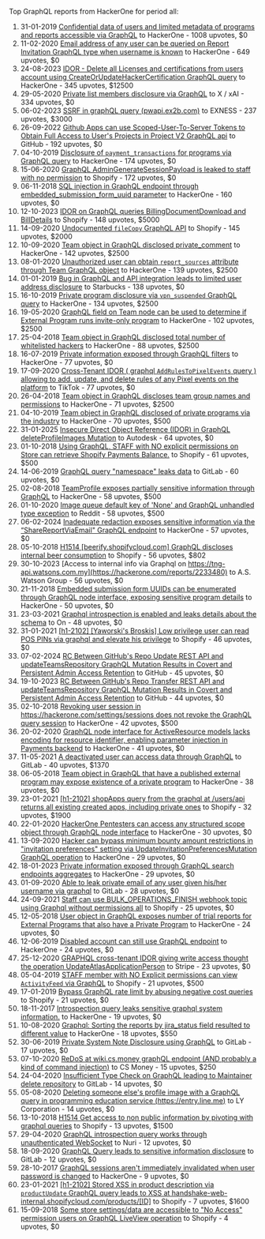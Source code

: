 Top GraphQL reports from HackerOne for period all:

1. 31-01-2019 [Confidential data of users and limited metadata of programs and reports accessible via GraphQL](https://hackerone.com/reports/489146) to HackerOne - 1008 upvotes, $0
2. 11-02-2020 [Email address of any user can be queried on Report Invitation GraphQL type when username is known](https://hackerone.com/reports/792927) to HackerOne - 649 upvotes, $0
3. 24-08-2023 [IDOR - Delete all Licenses and certifications from users account using CreateOrUpdateHackerCertification GraphQL query](https://hackerone.com/reports/2122671) to HackerOne - 345 upvotes, $12500
4. 29-05-2020 [Private list members disclosure via GraphQL](https://hackerone.com/reports/885539) to X / xAI - 334 upvotes, $0
5. 06-02-2023 [SSRF in graphQL query (pwapi.ex2b.com)](https://hackerone.com/reports/1864188) to EXNESS - 237 upvotes, $3000
6. 26-09-2022 [Github Apps can use Scoped-User-To-Server Tokens to Obtain Full Access to User's Projects in Project V2 GraphQL api](https://hackerone.com/reports/1711938) to GitHub - 192 upvotes, $0
7. 04-10-2019 [Disclosure of `payment_transactions` for programs via GraphQL query](https://hackerone.com/reports/707433) to HackerOne - 174 upvotes, $0
8. 15-06-2020 [GraphQL AdminGenerateSessionPayload is leaked to staff with no permission](https://hackerone.com/reports/898528) to Shopify - 172 upvotes, $0
9. 06-11-2018 [SQL injection in GraphQL endpoint through embedded_submission_form_uuid parameter](https://hackerone.com/reports/435066) to HackerOne - 160 upvotes, $0
10. 12-10-2023 [IDOR on GraphQL queries BillingDocumentDownload and BillDetails](https://hackerone.com/reports/2207248) to Shopify - 148 upvotes, $5000
11. 14-09-2020 [Undocumented `fileCopy` GraphQL API](https://hackerone.com/reports/981472) to Shopify - 145 upvotes, $2000
12. 10-09-2020 [Team object in GraphQL disclosed private_comment](https://hackerone.com/reports/978143) to HackerOne - 142 upvotes, $2500
13. 08-01-2020 [Unauthorized user can obtain `report_sources` attribute through Team GraphQL object](https://hackerone.com/reports/770209) to HackerOne - 139 upvotes, $2500
14. 01-01-2019 [Bug in GraphQL and API integration leads to limited user address disclosure](https://hackerone.com/reports/473742) to Starbucks - 138 upvotes, $0
15. 16-10-2019 [Private program disclosure via `vpn_suspended` GraphQL query](https://hackerone.com/reports/715192) to HackerOne - 134 upvotes, $2500
16. 19-05-2020 [GraphQL field on Team node can be used to determine if External Program runs invite-only program](https://hackerone.com/reports/877642) to HackerOne - 102 upvotes, $2500
17. 25-04-2018 [Team object in GraphQL disclosed total number of whitelisted hackers](https://hackerone.com/reports/342978) to HackerOne - 88 upvotes, $2500
18. 16-07-2019 [Private information exposed through GraphQL filters](https://hackerone.com/reports/645299) to HackerOne - 77 upvotes, $0
19. 17-09-2020 [Cross-Tenant IDOR ( graphql `AddRulesToPixelEvents` query ) allowing to add, update, and delete rules of any Pixel events on the platform](https://hackerone.com/reports/984965) to TikTok - 77 upvotes, $0
20. 26-04-2018 [Team object in GraphQL discloses team group names and permissions](https://hackerone.com/reports/343464) to HackerOne - 71 upvotes, $2500
21. 04-10-2019 [Team object in GraphQL disclosed of private programs via the industry](https://hackerone.com/reports/707406) to HackerOne - 70 upvotes, $500
22. 31-01-2025 [Insecure Direct Object Reference (IDOR) in GraphQL deleteProfileImages Mutation](https://hackerone.com/reports/2968039) to Autodesk - 64 upvotes, $0
23. 01-10-2018 [Using GraphQL, STAFF with NO explicit permissions on Store can retrieve Shopify Payments Balance.](https://hackerone.com/reports/417170) to Shopify - 61 upvotes, $500
24. 14-06-2019 [GraphQL query "namespace" leaks data](https://hackerone.com/reports/614355) to GitLab - 60 upvotes, $0
25. 02-08-2018 [TeamProfile exposes partially sensitive information through GraphQL](https://hackerone.com/reports/389600) to HackerOne - 58 upvotes, $500
26. 01-10-2020 [Image queue default key of 'None' and GraphQL unhandled type exception](https://hackerone.com/reports/996041) to Reddit - 58 upvotes, $500
27. 06-02-2024 [Inadequate redaction exposes sensitive information via the “ShareReportViaEmail" GraphQL endpoint](https://hackerone.com/reports/2357012) to HackerOne - 57 upvotes, $0
28. 05-10-2018 [H1514 [beerify.shopifycloud.com] GraphQL discloses internal beer consumption](https://hackerone.com/reports/419883) to Shopify - 56 upvotes, $802
29. 30-10-2023 [Access to internal info via Graphql on https://tng-api.watsons.com.my](https://hackerone.com/reports/2233480) to A.S. Watson Group  - 56 upvotes, $0
30. 21-11-2018 [Embedded submission form UUIDs can be enumerated through GraphQL node interface, exposing sensitive program details](https://hackerone.com/reports/447930) to HackerOne - 50 upvotes, $0
31. 23-03-2021 [Graphql introspection is enabled and leaks details about the schema](https://hackerone.com/reports/1132803) to On  - 48 upvotes, $0
32. 31-01-2021 [[h1-2102] [Yaworski's Broskis] Low privilege user can read POS PINs via graphql and elevate his privilege](https://hackerone.com/reports/1091303) to Shopify - 46 upvotes, $0
33. 07-02-2024 [RC Between GitHub's Repo Update REST API and updateTeamsRepository GraphQL Mutation Results in Covert and Persistent Admin Access Retention](https://hackerone.com/reports/2357443) to GitHub - 45 upvotes, $0
34. 19-10-2023 [RC Between GitHub's Repo Transfer REST API and updateTeamsRepository GraphQL Mutation Results in Covert and Persistent Admin Access Retention](https://hackerone.com/reports/2216036) to GitHub - 44 upvotes, $0
35. 02-10-2018 [Revoking user session in https://hackerone.com/settings/sessions does not revoke the GraphQL query session](https://hackerone.com/reports/417382) to HackerOne - 42 upvotes, $500
36. 20-02-2020 [GraphQL node interface for ActiveResource models lacks encoding for resource identifier, enabling parameter injection in Payments backend](https://hackerone.com/reports/800231) to HackerOne - 41 upvotes, $0
37. 11-05-2021 [A deactivated user can access data through GraphQL](https://hackerone.com/reports/1192460) to GitLab - 40 upvotes, $1370
38. 06-05-2018 [Team object in GraphQL that have a published external program may expose existence of a private program](https://hackerone.com/reports/347937) to HackerOne - 38 upvotes, $0
39. 23-01-2021 [[h1-2102] shopApps query from the graphql at /users/api returns all existing created apps, including private ones](https://hackerone.com/reports/1085332) to Shopify - 32 upvotes, $1900
40. 22-01-2020 [HackerOne Pentesters can access any structured scope object through GraphQL node interface](https://hackerone.com/reports/781150) to HackerOne - 30 upvotes, $0
41. 13-09-2020 [Hacker can bypass minimum bounty amount restrictions in "invitation preferences" setting via UpdateInvitationPreferencesMutation GraphQL operation](https://hackerone.com/reports/981036) to HackerOne - 29 upvotes, $0
42. 18-01-2023 [Private information exposed through GraphQL search endpoints aggregates](https://hackerone.com/reports/1838329) to HackerOne - 29 upvotes, $0
43. 01-09-2020 [Able to leak private email of any user given his/her username via graphql](https://hackerone.com/reports/972355) to GitLab - 28 upvotes, $0
44. 24-09-2021 [Staff  can use BULK_OPERATIONS_FINISH webhook topic using Graphql without permissions all](https://hackerone.com/reports/1350095) to Shopify - 25 upvotes, $0
45. 12-05-2018 [User object in GraphQL exposes number of trial reports for External Programs that also have a Private Program](https://hackerone.com/reports/350964) to HackerOne - 24 upvotes, $0
46. 12-06-2019 [Disabled account can still use GraphQL endpoint](https://hackerone.com/reports/608656) to HackerOne - 24 upvotes, $0
47. 25-12-2020 [GRAPHQL cross-tenant IDOR giving write access thought the operation UpdateAtlasApplicationPerson](https://hackerone.com/reports/1066203) to Stripe - 23 upvotes, $0
48. 05-04-2019 [STAFF member with NO Explicit permissions can view `ActivityFeed` via GraphQL](https://hackerone.com/reports/528940) to Shopify - 21 upvotes, $500
49. 17-01-2019 [Bypass GraphQL rate limit by abusing negative cost queries](https://hackerone.com/reports/481518) to Shopify - 21 upvotes, $0
50. 18-11-2017 [Introspection query leaks sensitive graphql system information.](https://hackerone.com/reports/291531) to HackerOne - 19 upvotes, $0
51. 10-08-2020 [Graphql: Sorting the reports by jira_status field resulted to different value](https://hackerone.com/reports/955286) to HackerOne - 18 upvotes, $550
52. 30-06-2019 [Private System Note Disclosure using GraphQL](https://hackerone.com/reports/633001) to GitLab - 17 upvotes, $0
53. 07-10-2020 [ReDoS at wiki.cs.money graphQL endpoint (AND probably a kind of command injection)](https://hackerone.com/reports/1000567) to CS Money - 15 upvotes, $250
54. 24-04-2020 [Insufficient Type Check on GraphQL leading to Maintainer delete repository](https://hackerone.com/reports/858671) to GitLab - 14 upvotes, $0
55. 05-08-2020 [Deleting someone else's profile image with a GraphQL query in programming education service (https://entry.line.me)](https://hackerone.com/reports/952095) to LY Corporation - 14 upvotes, $0
56. 13-10-2018 [H1514 Get access to non public information by pivoting with graphql queries](https://hackerone.com/reports/423388) to Shopify - 13 upvotes, $1500
57. 29-04-2020 [GraphQL introspection query works through unauthenticated WebSocket](https://hackerone.com/reports/862835) to Nuri - 12 upvotes, $0
58. 18-09-2020 [GraphQL Query leads to sensitive information disclosure](https://hackerone.com/reports/985124) to GitLab - 12 upvotes, $0
59. 28-10-2017 [GraphQL sessions aren't immediately invalidated when user password is changed](https://hackerone.com/reports/283847) to HackerOne - 9 upvotes, $0
60. 23-01-2021 [[h1-2102] Stored XSS in product description via `productUpdate` GraphQL query leads to XSS at handshake-web-internal.shopifycloud.com/products/[ID]](https://hackerone.com/reports/1085546) to Shopify - 7 upvotes, $1600
61. 15-09-2018 [Some store settings/data are accessible to "No Access" permission users on GraphQL LiveView operation](https://hackerone.com/reports/409973) to Shopify - 4 upvotes, $0
